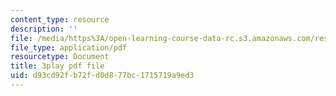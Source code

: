 ```yaml
---
content_type: resource
description: ''
file: /media/https%3A/open-learning-course-data-rc.s3.amazonaws.com/res-6-012-introduction-to-probability-spring-2018/d93cd92fb72fd0d877bc1715719a9ed3_ipSdsosGJBs.pdf
file_type: application/pdf
resourcetype: Document
title: 3play pdf file
uid: d93cd92f-b72f-d0d8-77bc-1715719a9ed3
---
```

